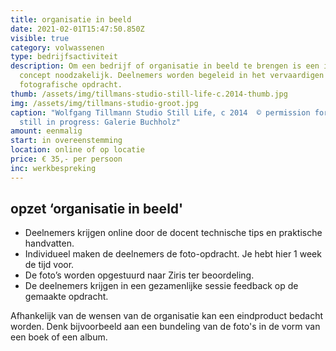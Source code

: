 ```yaml
---
title: organisatie in beeld
date: 2021-02-01T15:47:50.850Z
visible: true
category: volwassenen
type: bedrijfsactiviteit
description: Om een bedrijf of organisatie in beeld te brengen is een idee, een
  concept noodzakelijk. Deelnemers worden begeleid in het vervaardigen van een
  fotografische opdracht.
thumb: /assets/img/tillmans-studio-still-life-c.2014-thumb.jpg
img: /assets/img/tillmans-studio-groot.jpg
caption: "Wolfgang Tillmann Studio Still Life, c 2014  © permission for use
  still in progress: Galerie Buchholz"
amount: eenmalig
start: in overeenstemming
location: online of op locatie
price: € 35,- per persoon
inc: werkbespreking
---
```

## **opzet  ‘organisatie in beeld'**

* Deelnemers krijgen online door de docent technische tips en praktische handvatten.
* Individueel maken de deelnemers de foto-opdracht. Je hebt hier 1 week de tijd voor.
* De foto’s worden opgestuurd naar Ziris ter beoordeling.
* De deelnemers krijgen in een gezamenlijke sessie feedback op de gemaakte opdracht.

Afhankelijk van de wensen van de organisatie kan een eindproduct bedacht worden. Denk bijvoorbeeld aan een bundeling van de foto's in de vorm van een boek of een album.